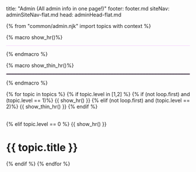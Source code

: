 <frontmatter>
title: "Admin (All admin info in one page!)"
footer: footer.md
siteNav: adminSiteNav-flat.md
head: adminHead-flat.md
</frontmatter>


<div class="website-content">

<include src="../common/header-flat.md" />

{% from "common/admin.njk" import topics with context %}


{% macro show_hr()%} 
<hr style="border-width: 3px; background-color: #f3ccff">
{% endmacro %}


{% macro show_thin_hr()%} 
<hr style="border-width: 1px; border-color: #f3ccff; border-style: dotted">
{% endmacro %}


{% for topic in topics %} 
{% if topic.level in [1,2] %} 
{% if (not loop.first) and (topic.level == 1)%} 
{{ show_hr() }}
{% elif (not loop.first) and (topic.level == 2)%}
{{ show_thin_hr() }}
{% endif %}
<div id="admin-{{ topic.id }}-anchor"></div>
<div id="admin-{{ topic.id }}">
  <include src="{{ topic.id }}.md#main" />
</div>
<br>
{% elif topic.level == 0 %}
{{ show_hr() }}

# {{ topic.title }}
{% endif %}
{% endfor %}

</div>
